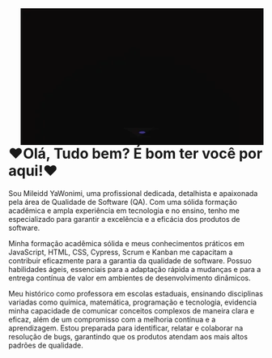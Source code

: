 <img src = "TI.webp" largura = "375px" align = "right">

# ❤️Olá, Tudo bem? É bom ter você por aqui!❤️
Sou Mileidd YaWonimi, uma profissional dedicada, detalhista e apaixonada pela área de Qualidade de Software (QA). Com uma sólida formação acadêmica e ampla experiência em tecnologia e no ensino, tenho me especializado para garantir a excelência e a eficácia dos produtos de software.

Minha formação acadêmica sólida e meus conhecimentos práticos em JavaScript, HTML, CSS, Cypress, Scrum e Kanban me capacitam a contribuir eficazmente para a garantia da qualidade de software. Possuo habilidades ágeis, essenciais para a adaptação rápida a mudanças e para a entrega contínua de valor em ambientes de desenvolvimento dinâmicos.

Meu histórico como professora em escolas estaduais, ensinando disciplinas variadas como química, matemática, programação e tecnologia, evidencia minha capacidade de comunicar conceitos complexos de maneira clara e eficaz, além de um compromisso com a melhoria contínua e a aprendizagem. Estou preparada para identificar, relatar e colaborar na resolução de bugs, garantindo que os produtos atendam aos mais altos padrões de qualidade.
